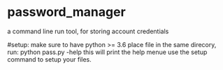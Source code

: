 # password_manager
a command line run tool, for storing account credentials


#setup:
make sure to have python >= 3.6 
place file in the same direcory, run: python pass.py -help
this will print the help menue
use the setup command to setup your files.


